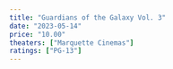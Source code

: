 ```yaml
---
title: "Guardians of the Galaxy Vol. 3"
date: "2023-05-14"
price: "10.00"
theaters: ["Marquette Cinemas"]
ratings: ["PG-13"]
---
```

